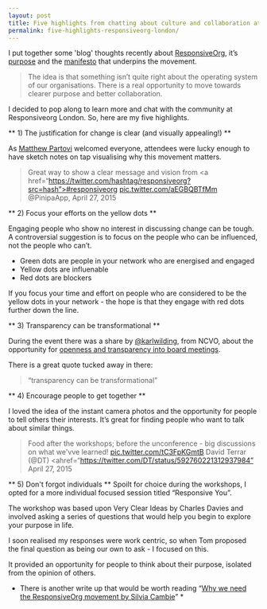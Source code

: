 ```yaml
---
layout: post
title: Five highlights from chatting about culture and collaboration at ResponsiveOrg London
permalink: five-highlights-responsiveorg-london/
---
```

I put together some 'blog' thoughts recently about [ResponsiveOrg](http://blog.calumshep.com/better-collaboration-responsive-org/), it’s [purpose](http://www.responsive.org/aboutus/) and the [manifesto](http://www.responsive.org/manifesto/) that underpins the movement. 

> The idea is that something isn’t quite right about the operating system of our organisations. There is a real opportunity to move towards clearer purpose and better collaboration. 

I decided to pop along to learn more and chat with the community at Responsiveorg London. So, here are my five highlights.

** 1) The justification for change is clear (and visually appealing!) **

As [Matthew Partovi](https://twitter.com/matthewpartovi) welcomed everyone, attendees were lucky enough to have sketch notes on tap visualising why this movement matters. 

> Great way to show a clear message and vision from <a href=“https://twitter.com/hashtag/responsiveorg?src=hash”>#responsiveorg</a> <a href=“http://t.co/aEGBQBTfMm”>pic.twitter.com/aEGBQBTfMm</a> @PinipaApp, April 27, 2015

** 2) Focus your efforts on the yellow dots **

Engaging people who show no interest in discussing change can be tough. A controversial suggestion is to focus on the people who can be influenced, not the people who can’t. 

- Green dots are people in your network who are energised and engaged
- Yellow dots are influenable
- Red dots are blockers

If you focus your time and effort on people who are considered to be the yellow dots in your network - the hope is that they engage with red dots further down the line. 

** 3) Transparency can be transformational **

During the event there was a share by [@karlwilding](https://twitter.com/karlwilding), from NCVO, about the opportunity for [openness and transparency into board meetings](http://blog.glasspockets.org/2015/04/wilding_pollock-23042015.html). 

There is a great quote tucked away in there:

> “transparency can be transformational”

** 4) Encourage people to get together **

I loved the idea of the instant camera photos and the opportunity for people to tell others their interests. It’s great for finding people who want to talk about similar things.

> Food after the workshops; before the unconference - big discussions on what we'vve learned! <a href=“http://t.co/tC3FpKGmtB”>pic.twitter.com/tC3FpKGmtB</a> David Terrar (@DT) <ahref=“https://twitter.com/DT/status/592760221312937984”</a> April 27, 2015

** 5) Don't forgot individuals **
Spoilt for choice during the workshops, I opted for a more individual focused session titled “Responsive You”. 

The workshop was based upon Very Clear Ideas by Charles Davies and involved asking a series of questions that would help you begin to explore your purpose in life. 

I soon realised my responses were work centric, so when Tom proposed the final question as being our own to ask - I focused on this. 

It provided an opportunity for people to think about their purpose, isolated from the opinion of others. 

* There is another write up that would be worth reading “[Why we need the ResponsiveOrg movement by Silvia Cambie](http://www.silviacambie.com/why-we-need-the-responsiveorg-movement/)” *